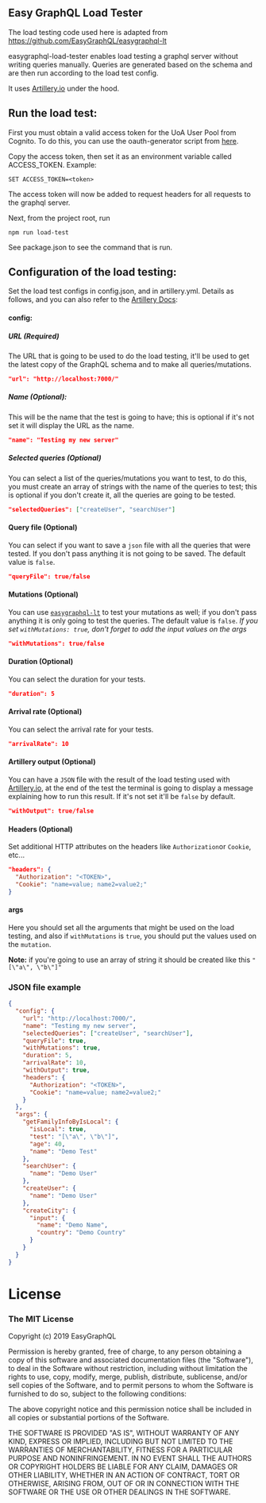 ## Easy GraphQL Load Tester

The load testing code used here is adapted from https://github.com/EasyGraphQL/easygraphql-lt

easygraphql-load-tester enables load testing a graphql server without writing queries manually. Queries are generated based on the schema and are then run according to the load test config.

It uses [Artillery.io](https://artillery.io/) under the hood.

## Run the load test:

First you must obtain a valid access token for the UoA User Pool from Cognito. To do this, you can use the oauth-generator script from [here](https://bitbucket.org/uoa/oauth-generator/src/master/).

Copy the access token, then set it as an environment variable called ACCESS_TOKEN.
Example:
```
SET ACCESS_TOKEN=<token>
```
The access token will now be added to request headers for all requests to the graphql server.

Next, from the project root, run 
```
npm run load-test
```
See package.json to see the command that is run. 

## Configuration of the load testing:

Set the load test configs in config.json, and in artillery.yml. Details as follows, and you can also refer to the [Artillery Docs](https://artillery.io/docs/script-reference/):

#### config:
##### URL (Required)
The URL that is going to be used to do the load testing, it'll be used to get the latest copy
of the GraphQL schema and to make all queries/mutations.

```JSON
"url": "http://localhost:7000/"
```

##### Name (Optional):
This will be the name that the test is going to have; this is optional if it's not set
it will display the URL as the name.

```JSON
"name": "Testing my new server"
```

##### Selected queries (Optional)
You can select a list of the queries/mutations you want to test, to do this, you must create an
array of strings with the name of the queries to test; this is optional if you don't
create it, all the queries are going to be tested.

```JSON
"selectedQueries": ["createUser", "searchUser"]
```

#### Query file (Optional)
You can select if you want to save a `json` file with all the queries that were tested.
If you don't pass anything it is not going to be saved. The default value is `false`.

```JSON
"queryFile": true/false
```

#### Mutations (Optional)
You can use [`easygraphql-lt`](https://github.com/EasyGraphQL/easygraphql-lt) to test
your mutations as well; if you don't pass anything it is only going to test the queries. 
The default value is `false`.
*If you set `withMutations: true`, don't forget to add the input values on the args*

```JSON
"withMutations": true/false
```

#### Duration (Optional)
You can select the duration for your tests.

```JSON
"duration": 5
```

#### Arrival rate (Optional)
You can select the arrival rate for your tests.

```JSON
"arrivalRate": 10
```

#### Artillery output (Optional)
You can have a `JSON` file with the result of the load testing used with [Artillery.io](https://artillery.io/),
at the end of the test the terminal is going to display a message explaining how to run this result. If it's not set it'll be
`false` by default.

```JSON
"withOutput": true/false
```

#### Headers (Optional)
Set additional HTTP attributes on the headers like `Authorization`or `Cookie`, etc...
```JSON
"headers": {
  "Authorization": "<TOKEN>",
  "Cookie": "name=value; name2=value2;"
}
```

#### args

Here you should set all the arguments that might be used on the load testing, and also if 
`withMutations` is `true`, you should put the values used on the `mutation`.

**Note:** if you're going to use an array of string it should be created like this `"[\"a\", \"b\"]"`

### JSON file example
```json
{
  "config": {
    "url": "http://localhost:7000/",
    "name": "Testing my new server",
    "selectedQueries": ["createUser", "searchUser"],
    "queryFile": true,
    "withMutations": true,
    "duration": 5,
    "arrivalRate": 10,
    "withOutput": true,
    "headers": {
      "Authorization": "<TOKEN>",
      "Cookie": "name=value; name2=value2;"
    }
  },
  "args": {
    "getFamilyInfoByIsLocal": {
      "isLocal": true,
      "test": "[\"a\", \"b\"]",
      "age": 40,
      "name": "Demo Test"
    },
    "searchUser": {
      "name": "Demo User"
    },
    "createUser": {
      "name": "Demo User"
    },
    "createCity": {
      "input": {
        "name": "Demo Name",
        "country": "Demo Country"
      }
    }
  }
}
```

# License
### The MIT License

Copyright (c) 2019 EasyGraphQL

Permission is hereby granted, free of charge, to any person obtaining a copy
of this software and associated documentation files (the "Software"), to deal
in the Software without restriction, including without limitation the rights
to use, copy, modify, merge, publish, distribute, sublicense, and/or sell
copies of the Software, and to permit persons to whom the Software is
furnished to do so, subject to the following conditions:

The above copyright notice and this permission notice shall be included in
all copies or substantial portions of the Software.

THE SOFTWARE IS PROVIDED "AS IS", WITHOUT WARRANTY OF ANY KIND, EXPRESS OR
IMPLIED, INCLUDING BUT NOT LIMITED TO THE WARRANTIES OF MERCHANTABILITY,
FITNESS FOR A PARTICULAR PURPOSE AND NONINFRINGEMENT. IN NO EVENT SHALL THE
AUTHORS OR COPYRIGHT HOLDERS BE LIABLE FOR ANY CLAIM, DAMAGES OR OTHER
LIABILITY, WHETHER IN AN ACTION OF CONTRACT, TORT OR OTHERWISE, ARISING FROM,
OUT OF OR IN CONNECTION WITH THE SOFTWARE OR THE USE OR OTHER DEALINGS IN
THE SOFTWARE.